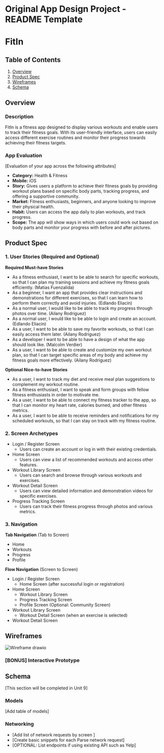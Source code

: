 Original App Design Project - README Template
===

# FitIn

## Table of Contents
1. [Overview](#Overview)
1. [Product Spec](#Product-Spec)
1. [Wireframes](#Wireframes)
2. [Schema](#Schema)

## Overview
### Description
FitIn is a fitness app designed to display various workouts and enable users to track their fitness goals. With its user-friendly interface, users can easily access different exercise routines and monitor their progress towards achieving their fitness targets.

### App Evaluation
[Evaluation of your app across the following attributes]

- **Category:** Health & Fitness 
- **Mobile:** iOS 
- **Story:** Gives users a platform to achieve their fitness goals by providing workout plans based on specific body parts, tracking progress, and offering a supportive community.
- **Market:** Fitness enthusiasts, beginners, and anyone looking to improve their physical health.
- **Habit:** Users can access the app daily to plan workouts, and track progress.
- **Scope:** The app will show ways in which users could work out based on body parts and monitor your progress with before and after pictures.

## Product Spec

### 1. User Stories (Required and Optional)

**Required Must-have Stories**

* As a fitness enthusiast, I want to be able to search for specific workouts, so that I can plan my training sessions and achieve my fitness goals efficiently. (Matias Fuenzalida)
* As a beginner, I want an app that provides clear instructions and demonstrations for different exercises, so that I can learn how to perform them correctly and avoid injuries. (Edlando Eliacin)
* As a normal user, I would like to be able to track my progress through photos over time. (Ailany Rodriguez)
* As a normal user, I would like to be able to login and create an account. (Edlando Eliacin)
* As a user, I want to be able to save my favorite workouts, so that I can easily access them later. (Ailany Rodriguez)
* As a developer I want to be able to have a design of what the app should look like. (Malcolm Verdier)
* As a user, I want to be able to create and customize my own workout plan, so that I can target specific areas of my body and achieve my fitness goals more effectively. (Ailany Rodriguez)

**Optional Nice-to-have Stories**

* As a user, I want to track my diet and receive meal plan suggestions to complement my workout routine.
* As a fitness enthusiast, I want to speak and form groups with fellow fitness enthusiasts in order to motivate me.
* As a user, I want to be able to connect my fitness tracker to the app, so that I can monitor my heart rate, calories burned, and other fitness metrics.
* As a user, I want to be able to receive reminders and notifications for my scheduled workouts, so that I can stay on track with my fitness routine.


### 2. Screen Archetypes

* Login / Register Screen
    * Users can create an account or log in with their existing credentials.
* Home Screen
    * Users can view a list of recommended workouts and access other features.
* Workout Library Screen
    * Users can search and browse through various workouts and exercises.
* Workout Detail Screen
    * Users can view detailed information and demonstration videos for specific exercises.
* Progress Tracking Screen
    * Users can track their fitness progress through photos and various metrics.

### 3. Navigation

**Tab Navigation** (Tab to Screen)

* Home
* Workouts
* Progress
* Profile

**Flow Navigation** (Screen to Screen)

* Login / Register Screen
    * Home Screen (after successful login or registration)
* Home Screen
    * Workout Library Screen
    * Progress Tracking Screen
    * Profile Screen (Optional: Community Screen)
* Workout Library Screen
    * Workout Detail Screen (when an exercise is selected)
* Workout Detail Screen

## Wireframes
![Wireframe drawio](https://user-images.githubusercontent.com/90533042/227565112-0896d9f9-60cc-4b88-8e77-aea54517ef1e.png)


### [BONUS] Interactive Prototype

## Schema 
[This section will be completed in Unit 9]
### Models
[Add table of models]
### Networking
- [Add list of network requests by screen ]
- [Create basic snippets for each Parse network request]
- [OPTIONAL: List endpoints if using existing API such as Yelp]



